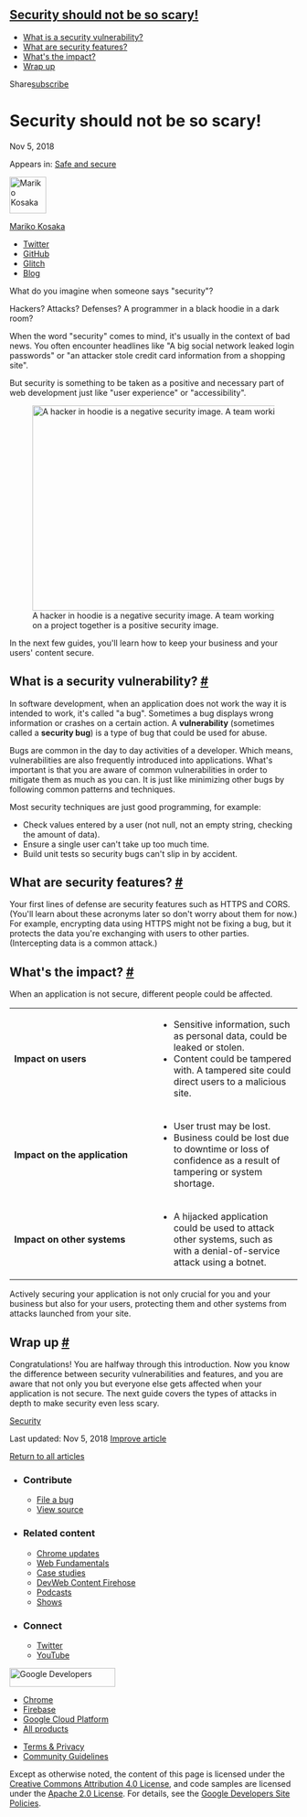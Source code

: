 ## <a href="#security-should-not-be-so-scary!" class="w-toc__header--link">Security should not be so scary!</a>

- [What is a security vulnerability?](#what-is-a-security-vulnerability)
- [What are security features?](#what-are-security-features)
- [What's the impact?](#what's-the-impact)
- [Wrap up](#wrap-up)

Share<a href="/newsletter/" class="gc-analytics-event w-actions__fab w-actions__fab--subscribe"><span>subscribe</span></a>

# Security should not be so scary!

Nov 5, 2018

<span class="w-post-signpost__title">Appears in:</span> <a href="/secure" class="w-post-signpost__link">Safe and secure</a>

[<img src="https://web-dev.imgix.net/image/admin/TaVHIb4KixCUF6XheH7z.jpg?auto=format&amp;fit=crop&amp;h=64&amp;w=64" alt="Mariko Kosaka" class="w-author__image" sizes="(min-width: 64px) 64px, calc(100vw - 48px)" srcset="https://web-dev.imgix.net/image/admin/TaVHIb4KixCUF6XheH7z.jpg?fit=crop&amp;h=64&amp;w=64&amp;auto=format&amp;dpr=1&amp;q=75, https://web-dev.imgix.net/image/admin/TaVHIb4KixCUF6XheH7z.jpg?fit=crop&amp;h=64&amp;w=64&amp;auto=format&amp;dpr=2&amp;q=50 2x, https://web-dev.imgix.net/image/admin/TaVHIb4KixCUF6XheH7z.jpg?fit=crop&amp;h=64&amp;w=64&amp;auto=format&amp;dpr=3&amp;q=35 3x, https://web-dev.imgix.net/image/admin/TaVHIb4KixCUF6XheH7z.jpg?fit=crop&amp;h=64&amp;w=64&amp;auto=format&amp;dpr=4&amp;q=23 4x, https://web-dev.imgix.net/image/admin/TaVHIb4KixCUF6XheH7z.jpg?fit=crop&amp;h=64&amp;w=64&amp;auto=format&amp;dpr=5&amp;q=20 5x" width="64" height="64" />](/authors/kosamari/)

<a href="/authors/kosamari/" class="w-author__name-link">Mariko Kosaka</a>

- <a href="https://twitter.com/kosamari" class="w-author__link">Twitter</a>
- <a href="https://github.com/kosamari" class="w-author__link">GitHub</a>
- <a href="https://glitch.com/@kosamari" class="w-author__link">Glitch</a>
- <a href="https://kosamari.com/" class="w-author__link">Blog</a>

What do you imagine when someone says "security"?

Hackers? Attacks? Defenses? A programmer in a black hoodie in a dark room?

When the word "security" comes to mind, it's usually in the context of bad news. You often encounter headlines like "A big social network leaked login passwords" or "an attacker stole credit card information from a shopping site".

But security is something to be taken as a positive and necessary part of web development just like "user experience" or "accessibility".

<figure><img src="https://web-dev.imgix.net/image/tcFciHGuF3MxnTr1y5ue01OGLBn2/M5QZ4By9jyroim97MO0m.png?auto=format" alt="A hacker in hoodie is a negative security image. A team working on a project together is a positive security image." sizes="(min-width: 800px) 800px, calc(100vw - 48px)" srcset="https://web-dev.imgix.net/image/tcFciHGuF3MxnTr1y5ue01OGLBn2/M5QZ4By9jyroim97MO0m.png?auto=format&amp;w=200 200w, https://web-dev.imgix.net/image/tcFciHGuF3MxnTr1y5ue01OGLBn2/M5QZ4By9jyroim97MO0m.png?auto=format&amp;w=228 228w, https://web-dev.imgix.net/image/tcFciHGuF3MxnTr1y5ue01OGLBn2/M5QZ4By9jyroim97MO0m.png?auto=format&amp;w=260 260w, https://web-dev.imgix.net/image/tcFciHGuF3MxnTr1y5ue01OGLBn2/M5QZ4By9jyroim97MO0m.png?auto=format&amp;w=296 296w, https://web-dev.imgix.net/image/tcFciHGuF3MxnTr1y5ue01OGLBn2/M5QZ4By9jyroim97MO0m.png?auto=format&amp;w=338 338w, https://web-dev.imgix.net/image/tcFciHGuF3MxnTr1y5ue01OGLBn2/M5QZ4By9jyroim97MO0m.png?auto=format&amp;w=385 385w, https://web-dev.imgix.net/image/tcFciHGuF3MxnTr1y5ue01OGLBn2/M5QZ4By9jyroim97MO0m.png?auto=format&amp;w=439 439w, https://web-dev.imgix.net/image/tcFciHGuF3MxnTr1y5ue01OGLBn2/M5QZ4By9jyroim97MO0m.png?auto=format&amp;w=500 500w, https://web-dev.imgix.net/image/tcFciHGuF3MxnTr1y5ue01OGLBn2/M5QZ4By9jyroim97MO0m.png?auto=format&amp;w=571 571w, https://web-dev.imgix.net/image/tcFciHGuF3MxnTr1y5ue01OGLBn2/M5QZ4By9jyroim97MO0m.png?auto=format&amp;w=650 650w, https://web-dev.imgix.net/image/tcFciHGuF3MxnTr1y5ue01OGLBn2/M5QZ4By9jyroim97MO0m.png?auto=format&amp;w=741 741w, https://web-dev.imgix.net/image/tcFciHGuF3MxnTr1y5ue01OGLBn2/M5QZ4By9jyroim97MO0m.png?auto=format&amp;w=845 845w, https://web-dev.imgix.net/image/tcFciHGuF3MxnTr1y5ue01OGLBn2/M5QZ4By9jyroim97MO0m.png?auto=format&amp;w=964 964w, https://web-dev.imgix.net/image/tcFciHGuF3MxnTr1y5ue01OGLBn2/M5QZ4By9jyroim97MO0m.png?auto=format&amp;w=1098 1098w, https://web-dev.imgix.net/image/tcFciHGuF3MxnTr1y5ue01OGLBn2/M5QZ4By9jyroim97MO0m.png?auto=format&amp;w=1252 1252w, https://web-dev.imgix.net/image/tcFciHGuF3MxnTr1y5ue01OGLBn2/M5QZ4By9jyroim97MO0m.png?auto=format&amp;w=1428 1428w, https://web-dev.imgix.net/image/tcFciHGuF3MxnTr1y5ue01OGLBn2/M5QZ4By9jyroim97MO0m.png?auto=format&amp;w=1600 1600w" width="800" height="359" /><figcaption>A hacker in hoodie is a negative security image. A team working on a project together is a positive security image.</figcaption></figure>In the next few guides, you'll learn how to keep your business and your users' content secure.

## What is a security vulnerability? <a href="#what-is-a-security-vulnerability" class="w-headline-link">#</a>

In software development, when an application does not work the way it is intended to work, it's called "a bug". Sometimes a bug displays wrong information or crashes on a certain action. A **vulnerability** (sometimes called a **security bug**) is a type of bug that could be used for abuse.

Bugs are common in the day to day activities of a developer. Which means, vulnerabilities are also frequently introduced into applications. What's important is that you are aware of common vulnerabilities in order to mitigate them as much as you can. It is just like minimizing other bugs by following common patterns and techniques.

Most security techniques are just good programming, for example:

- Check values entered by a user (not null, not an empty string, checking the amount of data).
- Ensure a single user can't take up too much time.
- Build unit tests so security bugs can't slip in by accident.

## What are security features? <a href="#what-are-security-features" class="w-headline-link">#</a>

Your first lines of defense are security features such as HTTPS and CORS. (You'll learn about these acronyms later so don't worry about them for now.) For example, encrypting data using HTTPS might not be fixing a bug, but it protects the data you're exchanging with users to other parties. (Intercepting data is a common attack.)

## What's the impact? <a href="#what&#39;s-the-impact" class="w-headline-link">#</a>

When an application is not secure, different people could be affected.

<table><colgroup><col style="width: 50%" /><col style="width: 50%" /></colgroup><tbody><tr class="odd"><td><strong>Impact on users</strong></td><td><ul><li>Sensitive information, such as personal data, could be leaked or stolen.</li><li>Content could be tampered with. A tampered site could direct users to a malicious site.</li></ul></td></tr><tr class="even"><td><strong>Impact on the application</strong></td><td><ul><li>User trust may be lost.</li><li>Business could be lost due to downtime or loss of confidence as a result of tampering or system shortage.</li></ul></td></tr><tr class="odd"><td><strong>Impact on other systems</strong></td><td><ul><li>A hijacked application could be used to attack other systems, such as with a denial-of-service attack using a botnet.</li></ul></td></tr></tbody></table>

Actively securing your application is not only crucial for you and your business but also for your users, protecting them and other systems from attacks launched from your site.

## Wrap up <a href="#wrap-up" class="w-headline-link">#</a>

Congratulations! You are halfway through this introduction. Now you know the difference between security vulnerabilities and features, and you are aware that not only you but everyone else gets affected when your application is not secure. The next guide covers the types of attacks in depth to make security even less scary.

<a href="/tags/security/" class="w-chip">Security</a>

<span class="w-mr--sm">Last updated: Nov 5, 2018 </span>[Improve article](https://github.com/GoogleChrome/web.dev/blob/master/src/site/content/en/secure/security-not-scary/index.md)

<a href="/secure" class="gc-analytics-event w-article-navigation__link w-article-navigation__link--back w-article-navigation__link--single">Return to all articles</a>

- ### Contribute

  - <a href="https://github.com/GoogleChrome/web.dev/issues/new?assignees=&amp;labels=bug&amp;template=bug_report.md&amp;title=" class="w-footer__linkbox-link">File a bug</a>
  - <a href="https://github.com/googlechrome/web.dev" class="w-footer__linkbox-link">View source</a>

- ### Related content

  - <a href="https://blog.chromium.org/" class="w-footer__linkbox-link">Chrome updates</a>
  - <a href="https://developers.google.com/web/" class="w-footer__linkbox-link">Web Fundamentals</a>
  - <a href="https://developers.google.com/web/showcase/" class="w-footer__linkbox-link">Case studies</a>
  - <a href="https://devwebfeed.appspot.com/" class="w-footer__linkbox-link">DevWeb Content Firehose</a>
  - <a href="/podcasts/" class="w-footer__linkbox-link">Podcasts</a>
  - <a href="/shows/" class="w-footer__linkbox-link">Shows</a>

- ### Connect

  - <a href="https://www.twitter.com/ChromiumDev" class="w-footer__linkbox-link">Twitter</a>
  - <a href="https://www.youtube.com/user/ChromeDevelopers" class="w-footer__linkbox-link">YouTube</a>

<a href="https://developers.google.com/" class="w-footer__utility-logo-link"><img src="/images/lockup-color.png" alt="Google Developers" class="w-footer__utility-logo" width="185" height="33" /></a>

- <a href="https://developer.chrome.com/" class="w-footer__utility-link">Chrome</a>
- <a href="https://firebase.google.com/" class="w-footer__utility-link">Firebase</a>
- <a href="https://cloud.google.com/" class="w-footer__utility-link">Google Cloud Platform</a>
- <a href="https://developers.google.com/products" class="w-footer__utility-link">All products</a>

<!-- -->

- <a href="https://policies.google.com/" class="w-footer__utility-link">Terms &amp; Privacy</a>
- <a href="/community-guidelines/" class="w-footer__utility-link">Community Guidelines</a>

Except as otherwise noted, the content of this page is licensed under the [Creative Commons Attribution 4.0 License](https://creativecommons.org/licenses/by/4.0/), and code samples are licensed under the [Apache 2.0 License](https://www.apache.org/licenses/LICENSE-2.0). For details, see the [Google Developers Site Policies](https://developers.google.com/terms/site-policies).
